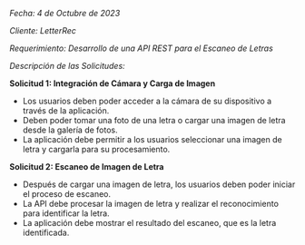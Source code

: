 _Fecha: 4 de Octubre de 2023_

_Cliente: LetterRec_

_Requerimiento: Desarrollo de una API REST para el Escaneo de Letras_

_Descripción de las Solicitudes:_

**Solicitud 1: Integración de Cámara y Carga de Imagen**

- Los usuarios deben poder acceder a la cámara de su dispositivo a través de la aplicación.
- Deben poder tomar una foto de una letra o cargar una imagen de letra desde la galería de fotos.
- La aplicación debe permitir a los usuarios seleccionar una imagen de letra y cargarla para su procesamiento.

**Solicitud 2: Escaneo de Imagen de Letra**

- Después de cargar una imagen de letra, los usuarios deben poder iniciar el proceso de escaneo.
- La API debe procesar la imagen de letra y realizar el reconocimiento para identificar la letra.
- La aplicación debe mostrar el resultado del escaneo, que es la letra identificada.

